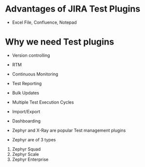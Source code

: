 # Advantages of JIRA Test Plugins
* Excel File, Confluence, Notepad

# Why we need Test plugins
* Version controlling
* RTM
* Continuous Monitoring
* Test Reporting
* Bulk Updates
* Multiple Test Execution Cycles
* Import/Export
* Dashboarding

* Zephyr and X-Ray are popular Test management plugins

* Zephyr are of 3 types
1. Zephyr Squad
2. Zephyr Scale
3. Zephyr Enterprise